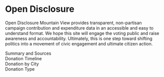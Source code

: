 # Open Disclosure
Open Disclosure Mountain View provides transparent, non-partisan campaign contribution and expenditure data in an accessible and easy to understand format. We hope this site will engage the voting public and raise awareness and accountability. Ultimately, this is one step toward shifting politics into a movement of civic engagement and ultimate citizen action.

Summary and Sources  
Donation Timeline  
Donation by City  
Donation Type  
